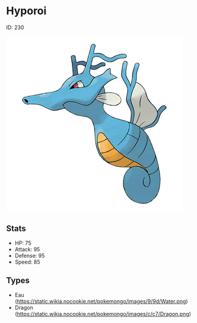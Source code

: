 # Hyporoi


ID: 230

![](https://raw.githubusercontent.com/PokeAPI/sprites/master/sprites/pokemon/other/official-artwork/230.png "Hyporoi")

## Stats


 - HP: 75
 - Attack: 95
 - Defense: 95
 - Speed: 85

## Types


 - Eau (https://static.wikia.nocookie.net/pokemongo/images/9/9d/Water.png)
 - Dragon (https://static.wikia.nocookie.net/pokemongo/images/c/c7/Dragon.png)
